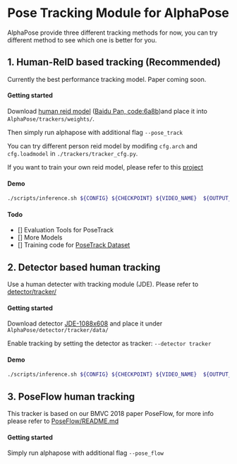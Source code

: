 # Pose Tracking Module for AlphaPose

AlphaPose provide three different tracking methods for now, you can try different method to see which one is better for
you.

## 1. Human-ReID based tracking (Recommended)

Currently the best performance tracking model. Paper coming soon.

#### Getting started

Download  [human reid model](https://mega.nz/#!YTZFnSJY!wlbo_5oa2TpDAGyWCTKTX1hh4d6DvJhh_RUA2z6i_so) ([Baidu Pan, code:6a8b](https://pan.baidu.com/s/1IoAHehdjJ0ucQl8p_4hfRw))and
place it into `AlphaPose/trackers/weights/`.

Then simply run alphapose with additional flag `--pose_track`

You can try different person reid model by modifing `cfg.arch` and `cfg.loadmodel` in `./trackers/tracker_cfg.py`.

If you want to train your own reid model, please refer to
this [project](https://github.com/KaiyangZhou/deep-person-reid)

#### Demo

``` bash
./scripts/inference.sh ${CONFIG} ${CHECKPOINT} ${VIDEO_NAME}  ${OUTPUT_DIR}, --pose_track
```

#### Todo

- [] Evaluation Tools for PoseTrack
- [] More Models
- [] Training code for [PoseTrack Dataset](https://posetrack.net/)

## 2. Detector based human tracking

Use a human detecter with tracking module (JDE). Please refer to [detector/tracker/](../detector/tracker/)

#### Getting started

Download detector [JDE-1088x608](https://github.com/Zhongdao/Towards-Realtime-MOT#pretrained-model-and-baseline-models)
and place it under `AlphaPose/detector/tracker/data/`

Enable tracking by setting the detector as tracker: `--detector tracker`

#### Demo

``` bash
./scripts/inference.sh ${CONFIG} ${CHECKPOINT} ${VIDEO_NAME}  ${OUTPUT_DIR}, --detector tracker
```

## 3. PoseFlow human tracking

This tracker is based on our BMVC 2018 paper PoseFlow, for more info please refer to [PoseFlow/README.md](PoseFlow/)

#### Getting started

Simply run alphapose with additional flag `--pose_flow`

